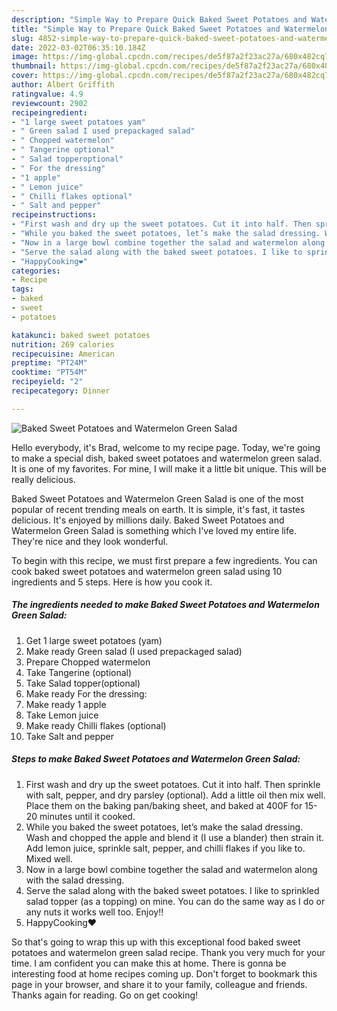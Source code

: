 ```yaml
---
description: "Simple Way to Prepare Quick Baked Sweet Potatoes and Watermelon Green Salad"
title: "Simple Way to Prepare Quick Baked Sweet Potatoes and Watermelon Green Salad"
slug: 4852-simple-way-to-prepare-quick-baked-sweet-potatoes-and-watermelon-green-salad
date: 2022-03-02T06:35:10.184Z
image: https://img-global.cpcdn.com/recipes/de5f87a2f23ac27a/680x482cq70/baked-sweet-potatoes-and-watermelon-green-salad-recipe-main-photo.jpg
thumbnail: https://img-global.cpcdn.com/recipes/de5f87a2f23ac27a/680x482cq70/baked-sweet-potatoes-and-watermelon-green-salad-recipe-main-photo.jpg
cover: https://img-global.cpcdn.com/recipes/de5f87a2f23ac27a/680x482cq70/baked-sweet-potatoes-and-watermelon-green-salad-recipe-main-photo.jpg
author: Albert Griffith
ratingvalue: 4.9
reviewcount: 2902
recipeingredient:
- "1 large sweet potatoes yam"
- " Green salad I used prepackaged salad"
- " Chopped watermelon"
- " Tangerine optional"
- " Salad topperoptional"
- " For the dressing"
- "1 apple"
- " Lemon juice"
- " Chilli flakes optional"
- " Salt and pepper"
recipeinstructions:
- "First wash and dry up the sweet potatoes. Cut it into half. Then sprinkle with salt, pepper, and dry parsley (optional). Add a little oil then mix well. Place them on the baking pan/baking sheet, and baked at 400F for 15-20 minutes until it cooked."
- "While you baked the sweet potatoes, let’s make the salad dressing. Wash and chopped the apple and blend it (I use a blander) then strain it. Add lemon juice, sprinkle salt, pepper, and chilli flakes if you like to. Mixed well."
- "Now in a large bowl combine together the salad and watermelon along with the salad dressing."
- "Serve the salad along with the baked sweet potatoes. I like to sprinkled salad topper (as a topping) on mine. You can do the same way as I do or any nuts it works well too. Enjoy!!"
- "HappyCooking❤️"
categories:
- Recipe
tags:
- baked
- sweet
- potatoes

katakunci: baked sweet potatoes 
nutrition: 269 calories
recipecuisine: American
preptime: "PT24M"
cooktime: "PT54M"
recipeyield: "2"
recipecategory: Dinner

---
```



![Baked Sweet Potatoes and Watermelon Green Salad](https://img-global.cpcdn.com/recipes/de5f87a2f23ac27a/680x482cq70/baked-sweet-potatoes-and-watermelon-green-salad-recipe-main-photo.jpg)

Hello everybody, it's Brad, welcome to my recipe page. Today, we're going to make a special dish, baked sweet potatoes and watermelon green salad. It is one of my favorites. For mine, I will make it a little bit unique. This will be really delicious.



Baked Sweet Potatoes and Watermelon Green Salad is one of the most popular of recent trending meals on earth. It is simple, it's fast, it tastes delicious. It's enjoyed by millions daily. Baked Sweet Potatoes and Watermelon Green Salad is something which I've loved my entire life. They're nice and they look wonderful.


To begin with this recipe, we must first prepare a few ingredients. You can cook baked sweet potatoes and watermelon green salad using 10 ingredients and 5 steps. Here is how you cook it.

<!--inarticleads1-->

##### The ingredients needed to make Baked Sweet Potatoes and Watermelon Green Salad:

1. Get 1 large sweet potatoes (yam)
1. Make ready  Green salad (I used prepackaged salad)
1. Prepare  Chopped watermelon
1. Take  Tangerine (optional)
1. Take  Salad topper(optional)
1. Make ready  For the dressing:
1. Make ready 1 apple
1. Take  Lemon juice
1. Make ready  Chilli flakes (optional)
1. Take  Salt and pepper




<!--inarticleads2-->

##### Steps to make Baked Sweet Potatoes and Watermelon Green Salad:

1. First wash and dry up the sweet potatoes. Cut it into half. Then sprinkle with salt, pepper, and dry parsley (optional). Add a little oil then mix well. Place them on the baking pan/baking sheet, and baked at 400F for 15-20 minutes until it cooked.
1. While you baked the sweet potatoes, let’s make the salad dressing. Wash and chopped the apple and blend it (I use a blander) then strain it. Add lemon juice, sprinkle salt, pepper, and chilli flakes if you like to. Mixed well.
1. Now in a large bowl combine together the salad and watermelon along with the salad dressing.
1. Serve the salad along with the baked sweet potatoes. I like to sprinkled salad topper (as a topping) on mine. You can do the same way as I do or any nuts it works well too. Enjoy!!
1. HappyCooking❤️




So that's going to wrap this up with this exceptional food baked sweet potatoes and watermelon green salad recipe. Thank you very much for your time. I am confident you can make this at home. There is gonna be interesting food at home recipes coming up. Don't forget to bookmark this page in your browser, and share it to your family, colleague and friends. Thanks again for reading. Go on get cooking!
